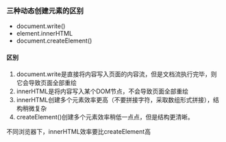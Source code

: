 ### 三种动态创建元素的区别

+ document.write()
+ element.innerHTML
+ document.createElement()

#### 区别

1. document.write是直接将内容写入页面的内容流，但是文档流执行完毕，则它会导致页面全部重绘
2. innerHTML是将内容写入某个DOM节点，不会导致页面全部重绘
3. innerHTML创建多个元素效率更高（不要拼接字符，采取数组形式拼接），结构稍微复杂
4. createElement()创建多个元素效率稍低一点点，但是结构更清晰。



不同浏览器下，innerHTML效率要比createElement高